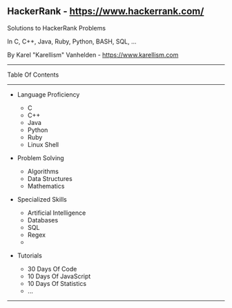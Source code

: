 ## HackerRank - https://www.hackerrank.com/

Solutions to HackerRank Problems

In C, C++, Java, Ruby, Python, BASH, SQL, ...

By Karel "Karellism" Vanhelden - https://www.karellism.com

---

Table Of Contents

---

* Language Proficiency
  
  * C
  * C++
  * Java
  * Python
  * Ruby
  * Linux Shell

* Problem Solving
  
  * Algorithms
  * Data Structures
  * Mathematics

* Specialized Skills
  
  * Artificial Intelligence
  * Databases
  * SQL
  * Regex
  * 

* Tutorials
  
  * 30 Days Of Code
  * 10 Days Of JavaScript 
  * 10 Days Of Statistics
  * ...

---

